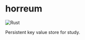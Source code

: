 # horreum

![Rust](https://github.com/ikanago/horreum/workflows/Rust/badge.svg?branch=master)

Persistent key value store for study.
